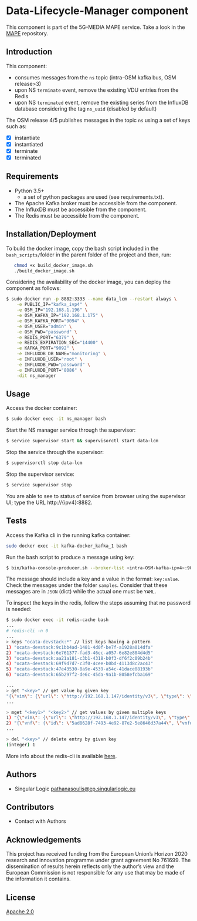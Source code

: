 # Data-Lifecycle-Manager component

This component is part of the 5G-MEDIA MAPE service. Take a look in the [MAPE](https://github.com/5g-media/mape) repository.

## Introduction

This component:
- consumes messages from the `ns` topic (intra-OSM kafka bus, OSM release>3)
- upon NS `terminate` event, remove the existing VDU entries from the Redis
- upon NS `terminated` event, remove the existing series from the InfluxDB database considering the tag `ns_uuid` (disabled by default)

The OSM release 4/5 publishes messages in the topic `ns` using a set of keys such as:
- [x] instantiate
- [x] instantiated
- [x] terminate
- [x] terminated

## Requirements
- Python 3.5+ 
   + a set of python packages are used (see requirements.txt).
- The Apache Kafka broker must be accessible from the component.
- The InfluxDB must be accessible from the component.
- The Redis must be accessible from the component.


## Installation/Deployment

To build the docker image, copy the bash script included in the `bash_scripts/`folder in the parent folder of the project and then, run:
```bash
   chmod +x build_docker_image.sh
   ./build_docker_image.sh
```

Considering the availability of the docker image, you can deploy the component as follows:
```bash
$ sudo docker run -p 8882:3333 --name data_lcm --restart always \
    -e PUBLIC_IP="kafka_ivp4" \
    -e OSM_IP="192.168.1.196" \
    -e OSM_KAFKA_IP="192.168.1.175" \
    -e OSM_KAFKA_PORT="9094" \
    -e OSM_USER="admin" \
    -e OSM_PWD="password" \
    -e REDIS_PORT="6379" \
    -e REDIS_EXPIRATION_SEC="14400" \
    -e KAFKA_PORT="9092" \
    -e INFLUXDB_DB_NAME="monitoring" \
    -e INFLUXDB_USER="root" \
    -e INFLUXDB_PWD="password" \
    -e INFLUXDB_PORT="8086" \
    -dit ns_manager
```

## Usage

Access the docker container:
```bash
$ sudo docker exec -it ns_manager bash
```

Start the NS manager service through the supervisor:
```bash
$ service supervisor start && supervisorctl start data-lcm
```

Stop the service through the supervisor:
```bash
$ supervisorctl stop data-lcm
```

Stop the supervisor service:
```bash
$ service supervisor stop 
```

You are able to see to status of service from browser using the supervisor UI;
type the URL http://{ipv4}:8882.

## Tests
Access the Kafka cli in the running kafka container:
```bash
sudo docker exec -it kafka-docker_kafka_1 bash
```

Run the bash script to produce a message using key:
```bash
$ bin/kafka-console-producer.sh --broker-list <intra-OSM-kafka-ipv4>:9094 --topic ns --property "parse.key=true" --property "key.separator=:"
```

The message should include a key and a value in the format: `key:value`. Check the messages under the folder `samples`.
Consider that these messages are in `JSON` (dict) while the actual one must be `YAML`.

To inspect the keys in the redis, follow the steps assuming that no password is needed:
```bash
$ sudo docker exec -it redis-cache bash
...
# redis-cli -n 0
...
> keys "ocata-devstack:*" // list keys having a pattern
1) "ocata-devstack:9c1bb4ad-1481-4d0f-be7f-a1928a014dfa"
2) "ocata-devstack:6e761377-fad3-46ec-a057-6e82e804d4d5"
3) "ocata-devstack:aa21a181-c3b1-4318-b0f3-df6f2c09b24b"
4) "ocata-devstack:69f9d7d7-c3f0-4cee-b0bd-4113d8c2ac43"
5) "ocata-devstack:47e43530-8a9e-4539-a54c-41dace08193b"
6) "ocata-devstack:65b297f2-de6c-45da-9a1b-8058efcba169"

...
> get "<key>" // get value by given key
"{\"vim\": {\"url\": \"http://192.168.1.147/identity/v3\", \"type\": \"openstack\", \"name\": \"ocata-devstack\", \"uuid\": \"41dab0c0-35f4-4c40-b1cd-13e4a79dab48\"}, \"vnf\": {\"vnfd_id\": \"16c40d2e-7a1b-4f22-9e50-3f7ede3e9fc4\", \"id\": \"a1e94c24-1155-400d-9d28-57ed00da7ea2\"}, \"ns\": {\"nsd_name\": \"cirros_2vnf_ns\", \"name\": \"takis-0007\", \"id\": \"47546676-fbb2-4990-bb3e-ca0b188f0072\", \"nsd_id\": \"d5c99561-ec46-4480-8377-b5b218b8b1e5\"}, \"vdu\": {\"mgmt-interface\": null, \"status\": \"ACTIVE\",  \"name\": \"takis-0007-1-cirros_vnfd-VM-1\", \"id\": \"65b297f2-de6c-45da-9a1b-8058efcba169\", \"ip_address\": \"192.168.157.1\"}}"
...

> mget "<key1>" "<key2>" // get values by given multiple keys
1) "{\"vim\": {\"url\": \"http://192.168.1.147/identity/v3\", \"type\": \"openstack\", \"name\": \"ocata-devstack\", \"uuid\": \"41dab0c0-35f4-4c40-b1cd-13e4a79dab48\"}, \"vnf\": {\"vnfd_id\": \"16c40d2e-7a1b-4f22-9e50-3f7ede3e9fc4\", \"id\": \"a1e94c24-1155-400d-9d28-57ed00da7ea2\"}, \"ns\": {\"nsd_name\": \"cirros_2vnf_ns\", \"name\": \"takis-0007\", \"id\": \"47546676-fbb2-4990-bb3e-ca0b188f0072\", \"nsd_id\": \"d5c99561-ec46-4480-8377-b5b218b8b1e5\"}, \"vdu\": {\"mgmt-interface\": null, \"status\": \"ACTIVE\", \"name\": \"takis-0007-1-cirros_vnfd-VM-1\", \"id\": \"65b297f2-de6c-45da-9a1b-8058efcba169\", \"ip_address\": \"192.168.157.1\"}}"
2) "{\"vnf\": {\"id\": \"5ad8628f-7493-4e92-87e2-5e8646d37a44\", \"vnfd_id\": \"16c40d2e-7a1b-4f22-9e50-3f7ede3e9fc4\"}, \"ns\": {\"nsd_id\": \"d5c99561-ec46-4480-8377-b5b218b8b1e5\", \"id\": \"c19a1f29-4445-45e4-9700-496501876237\", \"nsd_name\": \"cirros_2vnf_ns\", \"name\": \"takis-0006\"}, \"vdu\": {\"status\": \"ACTIVE\", \"ip_address\": \"192.168.49.9\", \"id\": \"47e43530-8a9e-4539-a54c-41dace08193b\", \"mgmt-interface\": null, \"name\": \"takis-0006-2-cirros_vnfd-VM-1\"}, \"vim\": {\"url\": \"http://192.168.1.147/identity/v3\", \"type\": \"openstack\", \"name\": \"ocata-devstack\"}}"
...

> del "<key>" // delete entry by given key
(integer) 1
```
More info about the redis-cli is available [here](https://redis.io/topics/rediscli).

## Authors
- Singular Logic <pathanasoulis@ep.singularlogic.eu>

## Contributors
 - Contact with Authors
 
## Acknowledgements
This project has received funding from the European Union’s Horizon 2020 research and innovation programme under grant agreement No 761699. The dissemination of results herein reflects only the author’s view and the European Commission is not responsible for any use that may be made of the information it contains.

## License
[Apache 2.0](LICENSE.md)


